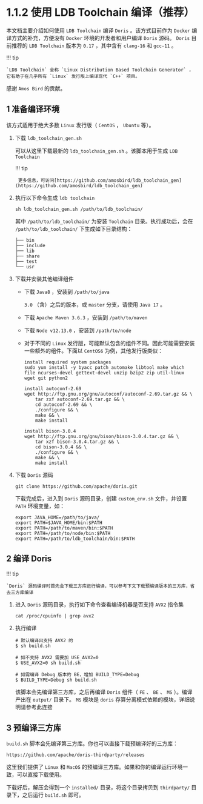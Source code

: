 # 1.1.2 使用 LDB Toolchain 编译（推荐）

本文档主要介绍如何使用 `LDB Toolchain` 编译 `Doris` 。该方式目前作为 `Docker` 编译方式的补充，方便没有 `Docker` 环境的开发者和用户编译 `Doris` 源码。 `Doris` 目前推荐的 `LDB Toolchain` 版本为 `0.17` ，其中含有 `clang-16` 和 `gcc-11` 。

!!! tip

    `LDB Toolchain` 全称 `Linux Distribution Based Toolchain Generator` ，它有助于在几乎所有 `Linux` 发行版上编译现代 `C++` 项目。

感谢 `Amos Bird` 的贡献。

## 1 准备编译环境

该方式适用于绝大多数 `Linux` 发行版（ `CentOS` ， `Ubuntu` 等）。

1. 下载 `ldb_toolchain_gen.sh`

    可以从这里下载最新的 `ldb_toolchain_gen.sh` 。该脚本用于生成 `LDB Toolchain`

    !!! tip

        更多信息，可访问[https://github.com/amosbird/ldb_toolchain_gen](https://github.com/amosbird/ldb_toolchain_gen)

2. 执行以下命令生成 `ldb toolchain`

    ```shell
    sh ldb_toolchain_gen.sh /path/to/ldb_toolchain/
    ```

    其中 `/path/to/ldb_toolchain/` 为安装 `Toolchain` 目录。执行成功后，会在 `/path/to/ldb_toolchain/` 下生成如下目录结构：

    ```shell
    ├── bin
    ├── include
    ├── lib
    ├── share
    ├── test
    └── usr
    ```

3. 下载并安装其他编译组件

    * 下载 `Java8` ，安装到 `/path/to/java`

        `3.0` （含）之后的版本，或 `master` 分支，请使用 `Java 17` 。

    * 下载 `Apache Maven 3.6.3` ，安装到 `/path/to/maven`

    * 下载 `Node v12.13.0` ，安装到 `/path/to/node`

    * 对于不同的 `Linux` 发行版，可能默认包含的组件不同。因此可能需要安装一些额外的组件。下面以 `CentOS6` 为例，其他发行版类似：

        ```shell
        install required system packages
        sudo yum install -y byacc patch automake libtool make which file ncurses-devel gettext-devel unzip bzip2 zip util-linux wget git python2

        install autoconf-2.69
        wget http://ftp.gnu.org/gnu/autoconf/autoconf-2.69.tar.gz && \
            tar zxf autoconf-2.69.tar.gz && \
            cd autoconf-2.69 && \
            ./configure && \
            make && \
            make install

        install bison-3.0.4
        wget http://ftp.gnu.org/gnu/bison/bison-3.0.4.tar.gz && \
            tar xzf bison-3.0.4.tar.gz && \
            cd bison-3.0.4 && \
            ./configure && \
            make && \
            make install
        ```

4. 下载 `Doris` 源码

    ```shell
    git clone https://github.com/apache/doris.git
    ```

    下载完成后，进入到 `Doris` 源码目录，创建 `custom_env.sh` 文件，并设置 `PATH` 环境变量，如：

    ```shell
    export JAVA_HOME=/path/to/java/
    export PATH=$JAVA_HOME/bin:$PATH
    export PATH=/path/to/maven/bin:$PATH
    export PATH=/path/to/node/bin:$PATH
    export PATH=/path/to/ldb_toolchain/bin:$PATH
    ```

## 2 编译 Doris

!!! tip

    `Doris` 源码编译时首先会下载三方库进行编译，可以参考下文下载预编译版本的三方库，省去三方库编译

1. 进入 `Doris` 源码目录，执行如下命令查看编译机器是否支持 `AVX2` 指令集

    ```shell
    cat /proc/cpuinfo | grep avx2
    ```

2. 执行编译

    ```shell
    # 默认编译出支持 AVX2 的
    $ sh build.sh

    # 如不支持 AVX2 需要加 USE_AVX2=0
    $ USE_AVX2=0 sh build.sh

    # 如需编译 Debug 版本的 BE，增加 BUILD_TYPE=Debug
    $ BUILD_TYPE=Debug sh build.sh
    ```

    该脚本会先编译第三方库，之后再编译 `Doris` 组件（ `FE` 、 `BE` 、 `MS` ）。编译产出在 `output/` 目录下。 `MS` 模块是 `doris` 存算分离模式依赖的模块，详细说明请参考此连接

## 3 预编译三方库

`build.sh` 脚本会先编译第三方库。你也可以直接下载预编译好的三方库：

```shell
https://github.com/apache/doris-thirdparty/releases
```

这里我们提供了 `Linux` 和 `MacOS` 的预编译三方库。如果和你的编译运行环境一致，可以直接下载使用。

下载好后，解压会得到一个 `installed/` 目录，将这个目录拷贝到 `thirdparty/` 目录下，之后运行 `build.sh` 即可。
